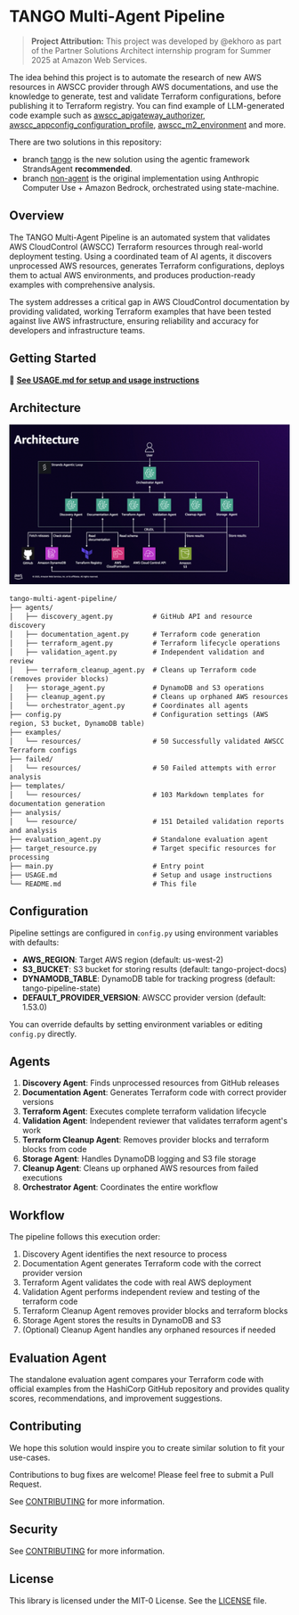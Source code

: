 # TANGO Multi-Agent Pipeline

> **Project Attribution:** This project was developed by @ekhoro as part of the Partner Solutions Architect internship program for Summer 2025 at Amazon Web Services.

The idea behind this project is to automate the research of new AWS resources in AWSCC provider through AWS documentations, and use the knowledge to generate, test and validate Terraform configurations, before publishing it to Terraform registry. You can find example of LLM-generated code example such as  [awscc_apigateway_authorizer](https://registry.terraform.io/providers/hashicorp/awscc/latest/docs/resources/apigateway_authorizer), [awscc_appconfig_configuration_profile](https://registry.terraform.io/providers/hashicorp/awscc/latest/docs/resources/appconfig_configuration_profile), [awscc_m2_environment](https://registry.terraform.io/providers/hashicorp/awscc/latest/docs/resources/m2_environment) and more.

There are two solutions in this repository:
* branch [tango](https://github.com/aws-samples/generate-awscc-with-bedrock-claude-computer-use/tree/tango) is the new solution using the agentic framework StrandsAgent **recommended**. 
* branch [non-agent](https://github.com/aws-samples/generate-awscc-with-bedrock-claude-computer-use/tree/non-agent) is the original implementation using Anthropic Computer Use + Amazon Bedrock, orchestrated using state-machine.

## Overview

The TANGO Multi-Agent Pipeline is an automated system that validates AWS CloudControl (AWSCC) Terraform resources through real-world deployment testing. Using a coordinated team of AI agents, it discovers unprocessed AWS resources, generates Terraform configurations, deploys them to actual AWS environments, and produces production-ready examples with comprehensive analysis.

The system addresses a critical gap in AWS CloudControl documentation by providing validated, working Terraform examples that have been tested against live AWS infrastructure, ensuring reliability and accuracy for developers and infrastructure teams.

## Getting Started

📖 **[See USAGE.md for setup and usage instructions](USAGE.md)**

## Architecture

![TANGO Multi-Agent Pipeline Architecture](img/Diagram.png)

```
tango-multi-agent-pipeline/
├── agents/
│   ├── discovery_agent.py          # GitHub API and resource discovery
│   ├── documentation_agent.py      # Terraform code generation
│   ├── terraform_agent.py          # Terraform lifecycle operations
│   ├── validation_agent.py         # Independent validation and review
│   ├── terraform_cleanup_agent.py  # Cleans up Terraform code (removes provider blocks)
│   ├── storage_agent.py            # DynamoDB and S3 operations
│   ├── cleanup_agent.py            # Cleans up orphaned AWS resources
│   └── orchestrator_agent.py       # Coordinates all agents
├── config.py                       # Configuration settings (AWS region, S3 bucket, DynamoDB table)
├── examples/
│   └── resources/                  # 50 Successfully validated AWSCC Terraform configs
├── failed/
│   └── resources/                  # 50 Failed attempts with error analysis
├── templates/
│   └── resources/                  # 103 Markdown templates for documentation generation
├── analysis/
│   └── resource/                   # 151 Detailed validation reports and analysis
├── evaluation_agent.py             # Standalone evaluation agent
├── target_resource.py              # Target specific resources for processing
├── main.py                         # Entry point
├── USAGE.md                        # Setup and usage instructions
└── README.md                       # This file
```

## Configuration

Pipeline settings are configured in `config.py` using environment variables with defaults:

- **AWS_REGION**: Target AWS region (default: us-west-2)
- **S3_BUCKET**: S3 bucket for storing results (default: tango-project-docs)  
- **DYNAMODB_TABLE**: DynamoDB table for tracking progress (default: tango-pipeline-state)
- **DEFAULT_PROVIDER_VERSION**: AWSCC provider version (default: 1.53.0)

You can override defaults by setting environment variables or editing `config.py` directly.

## Agents

1. **Discovery Agent**: Finds unprocessed resources from GitHub releases
2. **Documentation Agent**: Generates Terraform code with correct provider versions
3. **Terraform Agent**: Executes complete terraform validation lifecycle
4. **Validation Agent**: Independent reviewer that validates terraform agent's work
5. **Terraform Cleanup Agent**: Removes provider blocks and terraform blocks from code
6. **Storage Agent**: Handles DynamoDB logging and S3 file storage
7. **Cleanup Agent**: Cleans up orphaned AWS resources from failed executions
8. **Orchestrator Agent**: Coordinates the entire workflow

## Workflow

The pipeline follows this execution order:

1. Discovery Agent identifies the next resource to process
2. Documentation Agent generates Terraform code with the correct provider version
3. Terraform Agent validates the code with real AWS deployment
4. Validation Agent performs independent review and testing of the terraform code
5. Terraform Cleanup Agent removes provider blocks and terraform blocks
6. Storage Agent stores the results in DynamoDB and S3
7. (Optional) Cleanup Agent handles any orphaned resources if needed

## Evaluation Agent

The standalone evaluation agent compares your Terraform code with official examples from the HashiCorp GitHub repository and provides quality scores, recommendations, and improvement suggestions.


## Contributing

We hope this solution would inspire you to create similar solution to fit your use-cases. 

Contributions to bug fixes are welcome! Please feel free to submit a Pull Request.

See [CONTRIBUTING](CONTRIBUTING.md#security-issue-notifications) for more information.

## Security

See [CONTRIBUTING](CONTRIBUTING.md#security-issue-notifications) for more information.

## License

This library is licensed under the MIT-0 License. See the [LICENSE](LICENSE) file.
